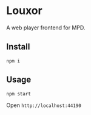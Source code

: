 # Louxor

A web player frontend for MPD.

## Install

`npm i`

## Usage

`npm start`

Open `http://localhost:44190`
